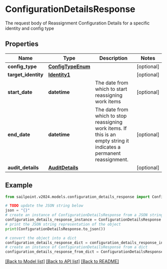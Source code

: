 # ConfigurationDetailsResponse

The request body of Reassignment Configuration Details for a specific identity and config type

## Properties

Name | Type | Description | Notes
------------ | ------------- | ------------- | -------------
**config_type** | [**ConfigTypeEnum**](ConfigTypeEnum.md) |  | [optional] 
**target_identity** | [**Identity1**](Identity1.md) |  | [optional] 
**start_date** | **datetime** | The date from which to start reassigning work items | [optional] 
**end_date** | **datetime** | The date from which to stop reassigning work items.  If this is an empty string it indicates a permanent reassignment. | [optional] 
**audit_details** | [**AuditDetails**](AuditDetails.md) |  | [optional] 

## Example

```python
from sailpoint.v2024.models.configuration_details_response import ConfigurationDetailsResponse

# TODO update the JSON string below
json = "{}"
# create an instance of ConfigurationDetailsResponse from a JSON string
configuration_details_response_instance = ConfigurationDetailsResponse.from_json(json)
# print the JSON string representation of the object
print(ConfigurationDetailsResponse.to_json())

# convert the object into a dict
configuration_details_response_dict = configuration_details_response_instance.to_dict()
# create an instance of ConfigurationDetailsResponse from a dict
configuration_details_response_from_dict = ConfigurationDetailsResponse.from_dict(configuration_details_response_dict)
```
[[Back to Model list]](../README.md#documentation-for-models) [[Back to API list]](../README.md#documentation-for-api-endpoints) [[Back to README]](../README.md)


